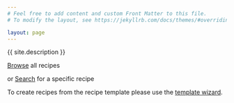 ```yaml
---
# Feel free to add content and custom Front Matter to this file.
# To modify the layout, see https://jekyllrb.com/docs/themes/#overriding-theme-defaults

layout: page
---
```

{{ site.description }}

<p>
    <a href="{{site.baseurl}}/browse">Browse</a> all recipes
</p>
<p>
    or <a href="{{site.baseurl}}/search">Search</a> for a specific recipe
</p>
<p>
    To create recipes from the recipe template please use the <a href="{{site.baseurl}}/template">template wizard</a>. 
</p>